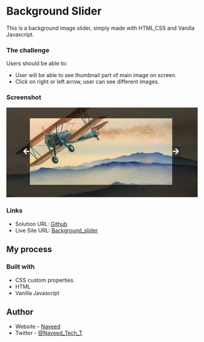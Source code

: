 # Background Slider

This is a background image slider, simply made with HTML,CSS and Vanilla Javascript.

### The challenge

Users should be able to:

- User will be able to see thumbnail part of main image on screen.
- Click on right or left arrow, user can see different images.

### Screenshot

![](/screenshot.png)

### Links

- Solution URL: [Github](https://github.com/Naveed89-tech/Background_slider)
- Live Site URL: [Background_slider](https://backgroundsliderappjavascript.netlify.app/)

## My process

### Built with

- CSS custom properties
- HTML
- Vanilla Javascript

## Author

- Website - [Naveed](https://naveedtechs.netlify.app/)
- Twitter - [@Naveed_Tech_T](https://twitter.com/Naveed_Tech_T)
